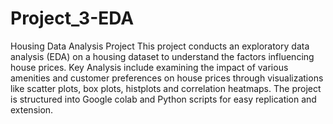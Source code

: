 # Project_3-EDA
Housing Data Analysis Project
This project conducts an exploratory data analysis (EDA) on a housing dataset to understand the factors influencing house prices.
Key Analysis include examining the impact of various amenities and customer preferences on house prices through visualizations like scatter plots, box plots, histplots and correlation heatmaps.
The project is structured into Google colab and Python scripts for easy replication and extension.
